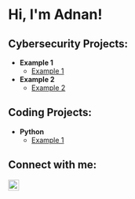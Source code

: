 <h1>Hi, I'm Adnan! <br/>

<h2>Cybersecurity Projects:</h2>

- <b>Example 1</b>
  - [Example 1](https://github.com/joshmadakor1/Algorithms-Practice)
- <b>Example 2</b>
  - [Example 2](https://github.com/joshmadakor1/4chan-Image-Analysis-Middleware-C964)

<h2>Coding Projects:</h2>

- <b>Python</b>
  - [Example 1](https://github.com/joshmadakor1/Package-Delivery-Pathfinding-Algorithm)


<h2>Connect with me:</h2>

[<img align="left" alt="AdnanCivic | LinkedIn" width="22px" src="https://cdn.jsdelivr.net/npm/simple-icons@v3/icons/linkedin.svg" />][linkedin]

[linkedin]: https://www.linkedin.com/in/adnan-civic/

<!--
**acivic3/acivic3** is a ✨ _special_ ✨ repository because its `README.md` (this file) appears on your GitHub profile.

Here are some ideas to get you started:

- 🔭 I’m currently working on ...
- 🌱 I’m currently learning ...
- 👯 I’m looking to collaborate on ...
- 🤔 I’m looking for help with ...
- 💬 Ask me about ...
- 📫 How to reach me: ...
- 😄 Pronouns: ...
- ⚡ Fun fact: ...
-->

